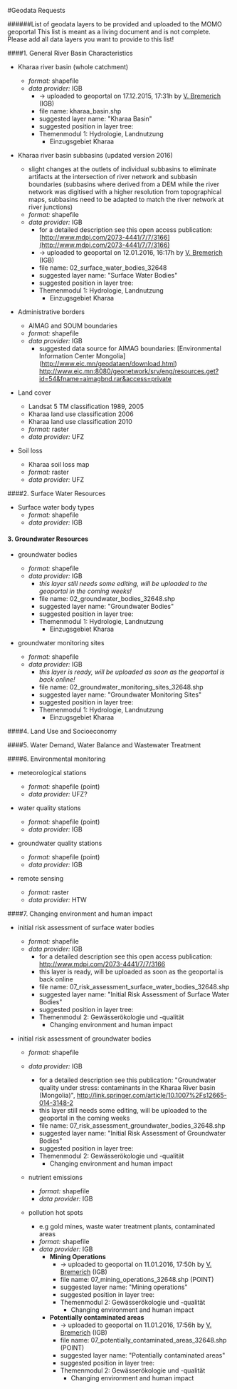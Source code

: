 
#Geodata Requests

######List of geodata layers to be provided and uploaded to the MOMO geoportal
This list is meant as a living document and is not complete. Please add all data layers you want to provide to this list!


####1. General River Basin Characteristics
  - Kharaa river basin (whole catchment)
    - *format:* shapefile
    - *data provider:* IGB
      -  -> uploaded to geoportal on 17.12.2015, 17:31h by [V. Bremerich](https://github.com/vanbremer) (IGB)
      -  file name: kharaa_basin.shp
      -  suggested layer name: "Kharaa Basin"
      -  suggested position in layer tree: 
        - Themenmodul 1: Hydrologie, Landnutzung
  	      - Einzugsgebiet Kharaa

  - Kharaa river basin subbasins (updated version 2016)
    - slight changes at the outlets of individual subbasins to eliminate artifacts at the intersection of river network and subbasin boundaries (subbasins where derived from a DEM while the river network was digitised with a higher resolution from topographical maps, subbasins need to be adapted to match the river network at river junctions)
    - *format:* shapefile
    - *data provider:* IGB
      - for a detailed description see this open access publication: [http://www.mdpi.com/2073-4441/7/7/3166](http://www.mdpi.com/2073-4441/7/7/3166)
      -  -> uploaded to geoportal on 12.01.2016, 16:17h by [V. Bremerich](https://github.com/vanbremer) (IGB)
      -  file name: 02_surface_water_bodies_32648
      -  suggested layer name: "Surface Water Bodies"
      -  suggested position in layer tree: 
        - Themenmodul 1: Hydrologie, Landnutzung
  	      - Einzugsgebiet Kharaa
  
  - Administrative borders
    - AIMAG and SOUM boundaries
    - *format:* shapefile
    - *data provider:* IGB
      - suggested data source for AIMAG boundaries: [Environmental Information Center Mongolia] (http://www.eic.mn/geodataen/download.html) http://www.eic.mn:8080/geonetwork/srv/eng/resources.get?id=54&fname=aimagbnd.rar&access=private
  
  - Land cover
    - Landsat 5 TM classification 1989, 2005
    - Kharaa land use classification 2006
    - Kharaa land use classification 2010
    - *format:* raster
    - *data provider:* UFZ
    
  - Soil loss
    - Kharaa soil loss map
    - *format:* raster
    - *data provider:* UFZ
  
####2. Surface Water Resources
  - Surface water body types
    - *format:* shapefile
    - *data provider:* IGB

#### 3. Groundwater Resources

- groundwater bodies
  - *format:* shapefile
  - *data provider:* IGB
    - *this layer still needs some editing, will be uploaded to the geoportal in the coming weeks!*
    - file name: 02_groundwater_bodies_32648.shp
    - suggested layer name: "Groundwater Bodies"
    - suggested position in layer tree: 
    - Themenmodul 1: Hydrologie, Landnutzung
      - Einzugsgebiet Kharaa

- groundwater monitoring sites
  - *format:* shapefile
  - *data provider:* IGB
    - *this layer is ready, will be uploaded as soon as the geoportal is back online!*
    - file name: 02_groundwater_monitoring_sites_32648.shp
    - suggested layer name: "Groundwater Monitoring Sites"
    - suggested position in layer tree: 
    - Themenmodul 1: Hydrologie, Landnutzung
      - Einzugsgebiet Kharaa

####4. Land Use and Socioeconomy

####5. Water Demand, Water Balance and Wastewater Treatment

####6. Environmental monitoring
  - meteorological stations
    - *format:* shapefile (point)
    - *data provider:* UFZ?
    
  - water quality stations
    - *format:* shapefile (point)
    - *data provider:* IGB
    
  - groundwater quality stations
    - *format:* shapefile (point)
    - *data provider:* IGB
    
  - remote sensing
    - *format:* raster
    - *data provider:* HTW

####7. Changing environment and human impact

- initial risk assessment of surface water bodies
  - *format:* shapefile
  - *data provider:* IGB
    - for a detailed description see this open access publication: http://www.mdpi.com/2073-4441/7/7/3166
    - this layer is ready, will be uploaded as soon as the geoportal is back online
    - file name: 07_risk_assessment_surface_water_bodies_32648.shp
    - suggested layer name: "Initial Risk Assessment of Surface Water Bodies"
    - suggested position in layer tree: 
    - Themenmodul 2: Gewässerökologie und -qualität
      - Changing environment and human impact

- initial risk assessment of groundwater bodies
  - *format:* shapefile
  - *data provider:* IGB
    - for a detailed description see this publication: "Groundwater quality under stress: contaminants in the Kharaa River basin (Mongolia)", http://link.springer.com/article/10.1007%2Fs12665-014-3148-2
    - this layer still needs some editing, will be uploaded to the geoportal in the coming weeks
    - file name: 07_risk_assessment_groundwater_bodies_32648.shp
    - suggested layer name: "Initial Risk Assessment of Groundwater Bodies"
    - suggested position in layer tree: 
    - Themenmodul 2: Gewässerökologie und -qualität
      - Changing environment and human impact

  - nutrient emissions
    - *format:* shapefile
    - *data provider:* IGB
    
  - pollution hot spots
    - e.g gold mines, waste water treatment plants, contaminated areas
    - *format:* shapefile
    - *data provider:* IGB
      - **Mining Operations**
        -  -> uploaded to geoportal on 11.01.2016, 17:50h by [V. Bremerich](https://github.com/vanbremer) (IGB)
        -  file name: 07_mining_operations_32648.shp (POINT)
        -  suggested layer name: "Mining operations"
        -  suggested position in layer tree: 
          - Themenmodul 2: Gewässerökologie und -qualität
    	      - Changing environment and human impact
      - **Potentially contaminated areas**
        -  -> uploaded to geoportal on 11.01.2016, 17:56h by [V. Bremerich](https://github.com/vanbremer) (IGB)
        -  file name: 07_potentially_contaminated_areas_32648.shp (POINT)
        -  suggested layer name: "Potentially contaminated areas"
        -  suggested position in layer tree: 
          - Themenmodul 2: Gewässerökologie und -qualität
    	      - Changing environment and human impact

